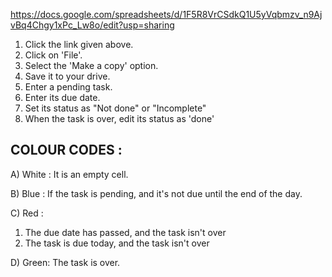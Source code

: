 https://docs.google.com/spreadsheets/d/1F5R8VrCSdkQ1U5yVqbmzv_n9AjvBq4Chgy1xPc_Lw8o/edit?usp=sharing

1) Click the link given above.
2) Click on 'File'.
3) Select the 'Make a copy' option.
4) Save it to your drive.
5) Enter a pending task.
6) Enter its due date.
7) Set its status as "Not done" or "Incomplete"
8) When the task is over, edit its status as 'done'

## COLOUR CODES : 

A) White : 
  It is an empty cell.

B) Blue : 
  If the task is pending, and it's not due until the end of the day.

C) Red :
  1) The due date has passed, and the task isn't over
  2) The task is due today, and the task isn't over

D) Green:
  The task is over.
